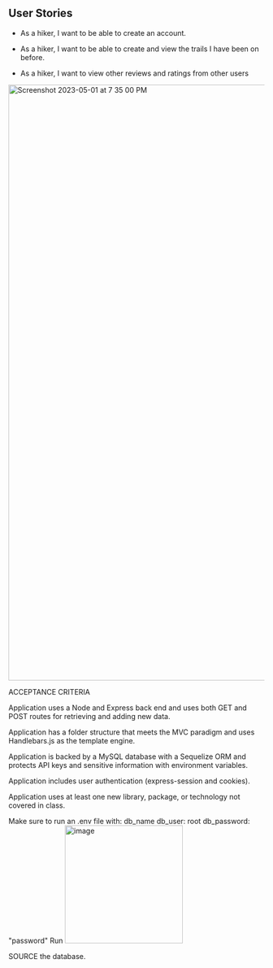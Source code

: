 
## User Stories

* As a hiker, I want to be able to create an account.

* As a hiker, I want to be able to create and view the trails I have been on before.

* As a hiker, I want to view other reviews and ratings from other users

<img width="1172" alt="Screenshot 2023-05-01 at 7 35 00 PM" src="https://user-images.githubusercontent.com/120343929/235567981-9e9510be-26d6-44f1-bccd-c10652a38059.png">



ACCEPTANCE CRITERIA

Application uses a Node and Express back end and uses both GET and POST routes for retrieving and adding new data.

Application has a folder structure that meets the MVC paradigm and uses Handlebars.js as the template engine.

Application is backed by a MySQL database with a Sequelize ORM and protects API keys and sensitive information with environment variables.

Application includes user authentication (express-session and cookies).

Application uses at least one new library, package, or technology not covered in class.



Make sure to run an .env file with: 
db_name 
db_user: root 
db_password: "password"
Run <img width="232" alt="image" src="https://user-images.githubusercontent.com/120343929/235568248-f1fb1288-5dc2-40ec-a9e5-ffb666d471df.png">

SOURCE the database.
